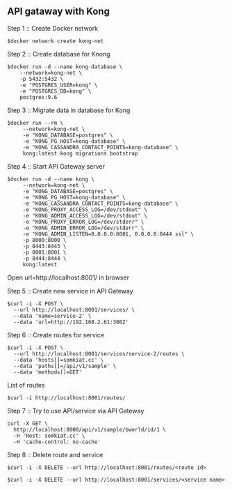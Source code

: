 ## API gataway with Kong

Step 1 :: Create Docker network
```
$docker network create kong-net
```

Step 2 :: Create database for Knong
```
$docker run -d --name kong-database \
    --network=kong-net \
    -p 5432:5432 \
    -e "POSTGRES_USER=kong" \
    -e "POSTGRES_DB=kong" \
    postgres:9.6
```

Step 3 :: Migrate data in database for Kong
```
$docker run --rm \
     --network=kong-net \
     -e "KONG_DATABASE=postgres" \
     -e "KONG_PG_HOST=kong-database" \
     -e "KONG_CASSANDRA_CONTACT_POINTS=kong-database" \
     kong:latest kong migrations bootstrap
```

Step 4 :: Start API Gateway server
```
$docker run -d --name kong \
     --network=kong-net \
     -e "KONG_DATABASE=postgres" \
     -e "KONG_PG_HOST=kong-database" \
     -e "KONG_CASSANDRA_CONTACT_POINTS=kong-database" \
     -e "KONG_PROXY_ACCESS_LOG=/dev/stdout" \
     -e "KONG_ADMIN_ACCESS_LOG=/dev/stdout" \
     -e "KONG_PROXY_ERROR_LOG=/dev/stderr" \
     -e "KONG_ADMIN_ERROR_LOG=/dev/stderr" \
     -e "KONG_ADMIN_LISTEN=0.0.0.0:8001, 0.0.0.0:8444 ssl" \
     -p 8000:8000 \
     -p 8443:8443 \
     -p 8001:8001 \
     -p 8444:8444 \
     kong:latest
```

Open url=http://localhost:8001/ in browser

Step 5 :: Create new service in API Gateway
```
$curl -i -X POST \
  --url http://localhost:8001/services/ \
  --data 'name=service-2' \
  --data 'url=http://192.168.2.61:3002'
```

Step 6 :: Create routes for service
```
$curl -i -X POST \
  --url http://localhost:8001/services/service-2/routes \
  --data 'hosts[]=somkiat.cc' \
  --data 'paths[]=/api/v1/sample' \
  --data 'methods[]=GET'
```

List of routes
```
$curl -i http://localhost:8001/routes/
```

Step 7 :: Try to use API/service via API Gateway
```
curl -X GET \
  http://localhost:8000/api/v1/sample/bworld/id/1 \
  -H 'Host: somkiat.cc' \
  -H 'cache-control: no-cache'
```

Step 8 :: Delete route and service

```
$curl -i -X DELETE --url http://localhost:8001/routes/<route id>

$curl -i -X DELETE --url http://localhost:8001/services/<service name>
```
